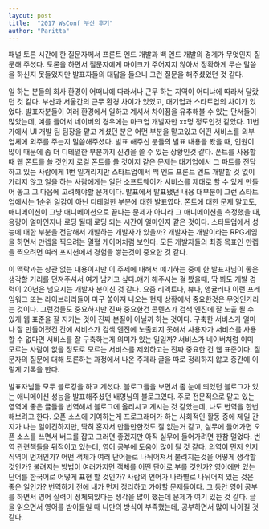 ```yaml
---
layout: post
title:  "2017 WsConf 부산 후기"
author: "Paritta"
---
```


 패널 토론 시간에 한 질문자께서 프론트 엔드 개발과 백 엔드 개발의 경계가 무엇인지 질문해 주셨다.
토론을 하면서 질문자에게 마이크가 주어지지 않아서 정확하게 무슨 말씀을 하신지 못들었지만 발표자들의 대답을 들으니 그런 질문을 해주셨었던 것 같다.

 일 하는 분들의 회사 환경이 어떠냐에 따라서나 근무 하는 지역이 어디냐에 따라서 달랐던 것 같다.
부산과 서울간의 근무 환경 차이가 있었고, 대기업과 스타트업의 차이가 있었다. 발표자분들이 여러 환경에서 일하고 계셔서 차이점을 유추해볼 수 있는 단서들이 많았는데, 예를 들어서 네이버의 경우에는 마크업 개발자만 xx명 정도인것 같았다. 11번가에서 UI 개발 팀 팀장을 맡고 계셨던 분은 어떤 부분을 맡고있고 어떤 서비스를 외부 업체에 외주를 주는지 말씀해주셨다. 발표 해주신 분들의 발표 내용을 봤을 때, 인원이 많이 때문에 좀 더 디테일한 부분까지 신경을 쓸 수 있는 상황인것 같다. 폰트를 사용할 때 웹 폰트를 쓸 것인지 로컬 폰트를 쓸 것이지 같은 문제는 대기업에서 그 파트를 전담하고 있는 사람에게 1번 일거리지만 스타트업에서 백 엔드 프론트 엔드 개발할 것 없이 가리지 않고 일을 하는 사람에게는 일단 소프트웨어가 서비스를 제대로 할 수 있게 만들어 놓고 그 다음에 고려해야할 문제이다. 발표에서 발표됐던 내용 대부분이 그런 스타트업에서는 1순위 일감이 아닌 디테일한 부분에 대한 발표였다. 폰트에 대한 문제 말고도, 애니메이션이 그냥 애니메이션으로 끝나는 문제가 아니라 그 애니메이션을 측정했을 때, 용량이 얼마인지나 로딩 될때 로딩 되는 시간이 얼마인지 같은 것이다. 스타트업에서 성능에 대한 부분을 전담해서 개발하는 개발자가 있을까? 개발자는 개발이라는 RPG게임을 하면서 만렙을 찍으려는 열혈 게이머처럼 보인다.
모든 개발자들의 최종 목표인 만렙을 찍으려면 여러 포지션에서 경험을 쌓는것이 중요한 것 같다.

이 맥락과는 상관 없는 내용이지만 이 주제에 대해서 얘기하는 중에 한 발표자님이 좋은 생각할 거리를 던져주셔서 여기 남기고 싶다.얘기 해주시는 걸 봤을때, 딱 봐도 개발 경력이 20년은 넘으시는 개발자 분이신 것 같다. 요즘 리액트나, 뷰나, 앵귤러나 이런 프레임워크 또는 라이브러리들이 마구 쏳아져 나오는 현재 상황에서 중요한것은 무엇인가라는 것이다. 그런것들도 중요하지만 진짜 중요한건 콘텐츠가 검색 엔진에 잘 노출 될 수 있게 웹 표준을 잘 지키는 것이 진짜 본질이 아닐까 하는 것이다. 구축한 서비스가 얼마나 잘 만들어졌건 간에 서비스가 검색 엔진에 노출되지 못해서 사용자가 서비스를 사용할 수 없다면 서비스를 잘 구축하는게 의미가 있는 일일까? 서비스가 네이버처럼 이미 모르는 사람이 없을 정도로 모르는 서비스를 제외하고는 진짜 중요한 건 웹 표준이다. 질문자의 질문에 대해 토론하는 과정에서 나온 주제라 글을 따로 정리하지 않고 중간에 이렇게 기록을 한다.

 발표자님들 모두 블로깅을 하고 계셨다. 블로그들을 보면서 좀 눈에 띄었던 블로그가 있는 애니메이션 성능을 발표해주셨던 배영님의 블로그였다. 주로 전문적으로 맡고 있는 영역에 좋은 글들을 번역해서 블로그에 올리시고 계시는 것 같았는데, 나도 번역을 한번 해보려고 한다. 오픈 소스에 기여하는게 프로그래머가 하는 사회적인 활동 중에 제일 간지가 나는 일이긴하지만, 딱히 혼자서 만들만한것도 잘 없는거 같고, 실무에 들어가면 오픈 소스를 쓰면서 버그를 잡고 그러면 좋겠지만 아직 실무에 들어가려면 한참 멀었다. 번역 관련책들을 뒤적이고 있는데, 영어 공부에 도움이 많이 될 것 같다. 의역이 먼저 인지 직역이 먼저인가? 어떤 객체가 여러 단어들로 나뉘어져서 불려지는것을 어떻게 생각할 것인가? 불려지는 방법이 여러가지면 객체를 어떤 단어로 부를 것인가? 영어에만 있는 단어를 한국어로 어떻게 표현 할 것인가? 사람의 언어가 나라별로 나뉘어져 있는 것은 좋은 일인가? 번역하기 전에 내가 먼저 정리하고 가야할 문제들이다. 그 동안 영어 공부를 하면서 영어 실력이 정체되있다는 생각을 많이 했는데 문제가 여기 있는 것 같다. 글을 읽으면서 영어를 받아들일 때 나만의 방식이 부족했는데, 공부하면서 많이 나아질 것 같다.
 